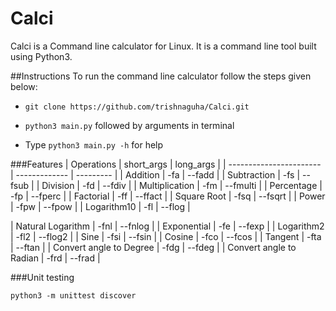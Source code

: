 # Calci
Calci is a Command line calculator for Linux. It is a command line tool built using Python3.

##Instructions
To run the command line calculator follow the steps given below:

* `git clone https://github.com/trishnaguha/Calci.git`

* `python3 main.py` followed by arguments in terminal

*  Type `python3 main.py -h` for help

###Features
|       Operations        |   short_args  | long_args |
| ----------------------- | ------------- | --------- |
| Addition                | -fa           | --fadd    |
| Subtraction             | -fs           | --fsub    |
| Division                | -fd           | --fdiv    |
| Multiplication          | -fm           | --fmulti  |
| Percentage              | -fp           | --fperc   |
| Factorial               | -ff           | --ffact   |
| Square Root             | -fsq          | --fsqrt   |
| Power                   | -fpw          | --fpow    |
| Logarithm10             | -fl           | --flog    |

| Natural Logarithm       | -fnl          | --fnlog   |
| Exponential             | -fe           | --fexp    |
| Logarithm2              | -fl2          | --flog2   |
| Sine                    | -fsi          | --fsin    |
| Cosine                  | -fco          | --fcos    |
| Tangent                 | -fta          | --ftan    |
| Convert angle to Degree | -fdg          | --fdeg    |
| Convert angle to Radian | -frd          | --frad    |

###Unit testing

`python3 -m unittest discover`

